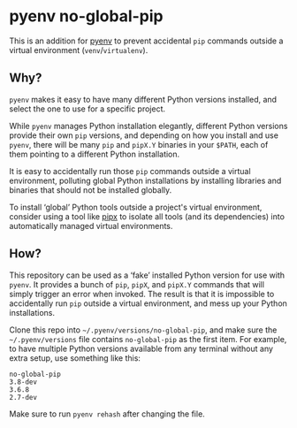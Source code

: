 pyenv no-global-pip
===================

This is an addition for [pyenv](https://github.com/pyenv/pyenv) to prevent accidental `pip` commands outside a virtual environment (`venv`/`virtualenv`).

Why?
----

`pyenv` makes it easy to have many different Python versions installed, and select the one to use for a specific project.

While `pyenv` manages Python installation elegantly, different Python versions provide their own `pip` versions, and depending on how you install and use `pyenv`, there will be many `pip` and `pipX.Y` binaries in your `$PATH`, each of them pointing to a different Python installation.

It is easy to accidentally run those `pip` commands outside a virtual environment, polluting global Python installations by installing libraries and binaries that should not be installed globally.

To install ‘global’ Python tools outside a project's virtual environment, consider using a tool like [pipx](https://github.com/pipxproject/pipx) to isolate all tools (and its dependencies) into automatically managed virtual environments.

How?
----

This repository can be used as a ‘fake’ installed Python version for use with `pyenv`. It provides a bunch of `pip`, `pipX`, and `pipX.Y` commands that will simply trigger an error when invoked. The result is that it is impossible to accidentally run `pip` outside a virtual environment, and mess up your Python installations.

Clone this repo into `~/.pyenv/versions/no-global-pip`, and make sure the `~/.pyenv/versions` file contains `no-global-pip` as the first item. For example, to have multiple Python versions available from any terminal without any extra setup, use something like this:

```
no-global-pip
3.8-dev
3.6.8
2.7-dev
```

Make sure to run `pyenv rehash` after changing the file.

